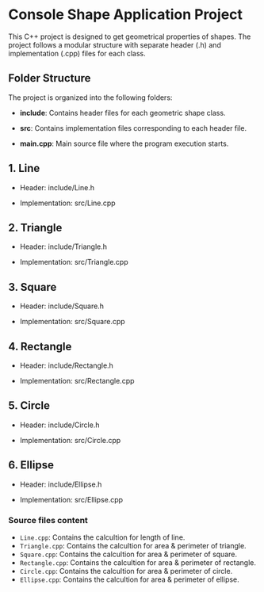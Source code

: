 # Console Shape Application Project
This C++ project is designed to get geometrical properties of shapes. The project follows a modular structure with separate header (.h) and implementation (.cpp) files for each class.

## Folder Structure
The project is organized into the following folders:

- **include**: Contains header files for each geometric shape class.
 
- **src**: Contains implementation files corresponding to each header file.
 
- **main.cpp**: Main source file where the program execution starts.

## 1. Line
 
- Header: include/Line.h
 
- Implementation: src/Line.cpp
 
## 2. Triangle
 
- Header: include/Triangle.h
 
- Implementation: src/Triangle.cpp
 
## 3. Square
 
- Header: include/Square.h
 
- Implementation: src/Square.cpp

## 4. Rectangle
 
- Header: include/Rectangle.h
 
- Implementation: src/Rectangle.cpp
 
## 5. Circle
 
- Header: include/Circle.h
 
- Implementation: src/Circle.cpp
 
## 6. Ellipse
 
- Header: include/Ellipse.h
 
- Implementation: src/Ellipse.cpp

### Source files content

- `Line.cpp`: Contains the calcultion for length of line.
- `Triangle.cpp`: Contains the calcultion for area & perimeter of triangle.
- `Square.cpp`: Contains the calcultion for area & perimeter of square.
- `Rectangle.cpp`: Contains the calcultion for area & perimeter of rectangle.
- `Circle.cpp`: Contains the calcultion for area & perimeter of circle.
- `Ellipse.cpp`: Contains the calcultion for area & perimeter of ellipse.
 
